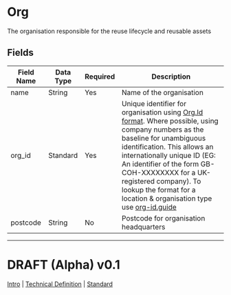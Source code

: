 # Org

The organisation responsible for the reuse lifecycle and reusable assets

## Fields

Field Name | Data Type | Required | Description
---------- | --------- | -------- | -----------
|name|String|Yes|Name of the organisation|
|org_id|Standard|Yes|Unique identifier for organisation using [Org.Id format](https://github.com/OpenDataServices/org-ids/). Where possible, using company numbers as the baseline for unambiguous identification. This allows an internationally unique ID (EG: An identifier of the form GB-COH-XXXXXXXX for a UK-registered company). To lookup the format for a location & organisation type use [org-id.guide](http://org-id.guide/)|
|postcode|String|No|Postcode for organisation headquarters|

---

# DRAFT (Alpha) v0.1 

[Intro](../../) | [Technical Definition](../) | [Standard](standard)